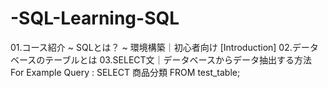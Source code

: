 # -SQL-Learning-SQL
01.コース紹介 ~ SQLとは？ ~ 環境構築｜初心者向け [Introduction]
02.データベースのテーブルとは
03.SELECT文｜データベースからデータ抽出する方法 
For Example Query : SELECT  商品分類 FROM test_table;
